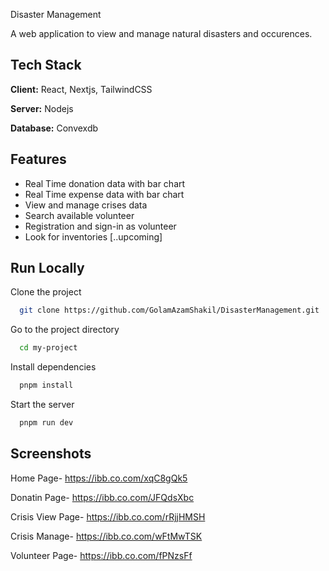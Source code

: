 Disaster Management

A web application to view and manage natural disasters and occurences.
## Tech Stack

**Client:** React, Nextjs, TailwindCSS

**Server:** Nodejs

**Database:**  Convexdb


## Features

- Real Time donation data with bar chart
- Real Time expense data with bar chart
- View and manage crises data
- Search available volunteer
- Registration and sign-in as volunteer
- Look for inventories [..upcoming]


## Run Locally

Clone the project

```bash
  git clone https://github.com/GolamAzamShakil/DisasterManagement.git
```

Go to the project directory

```bash
  cd my-project
```

Install dependencies

```bash
  pnpm install
```

Start the server

```bash
  pnpm run dev
```


## Screenshots

Home Page- https://ibb.co.com/xqC8gQk5

Donatin Page- https://ibb.co.com/JFQdsXbc

Crisis View Page- https://ibb.co.com/rRjjHMSH

Crisis Manage- https://ibb.co.com/wFtMwTSK

Volunteer Page- https://ibb.co.com/fPNzsFf

